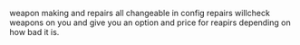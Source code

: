 weapon making and repairs 
all changeable in config 
repairs willcheck weapons on you and give you an option and price for reapirs depending on how bad it is.
